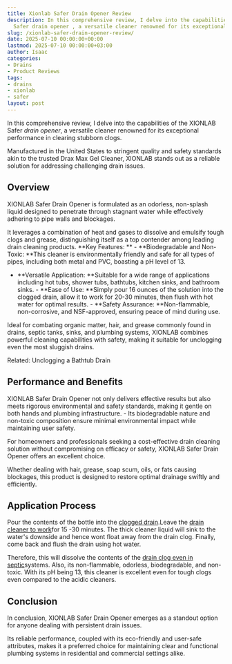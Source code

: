 ```yaml
---
title: Xionlab Safer Drain Opener Review
description: In this comprehensive review, I delve into the capabilities of the XIONLAB
  Safer drain opener , a versatile cleaner renowned for its exceptional performance...
slug: /xionlab-safer-drain-opener-review/
date: 2025-07-10 00:00:00+00:00
lastmod: 2025-07-10 00:00:00+03:00
author: Isaac
categories:
- Drains
- Product Reviews
tags:
- drains
- xionlab
- safer
layout: post
---
```

In this comprehensive review, I delve into the capabilities of the XIONLAB Safer *drain opener*, a versatile cleaner renowned for its exceptional performance in clearing stubborn clogs.

Manufactured in the United States to stringent quality and safety standards akin to the trusted Drax Max Gel Cleaner, XIONLAB stands out as a reliable solution for addressing challenging drain issues.

##  **Overview**

XIONLAB Safer Drain Opener is formulated as an odorless, non-splash liquid designed to penetrate through stagnant water while effectively adhering to pipe walls and blockages.

It leverages a combination of heat and gases to dissolve and emulsify tough clogs and grease, distinguishing itself as a top contender among leading drain cleaning products. **Key Features: ** - **Biodegradable and Non-Toxic: **This cleaner is environmentally friendly and safe for all types of pipes, including both metal and PVC, boasting a pH level of 13.

- **Versatile Application: **Suitable for a wide range of applications including hot tubs, shower tubs, bathtubs, kitchen sinks, and bathroom sinks. - **Ease of Use: **Simply pour 16 ounces of the solution into the clogged drain, allow it to work for 20-30 minutes, then flush with hot water for optimal results. - **Safety Assurance: **Non-flammable, non-corrosive, and NSF-approved, ensuring peace of mind during use.

Ideal for combating organic matter, hair, and grease commonly found in drains, septic tanks, sinks, and plumbing systems, XIONLAB combines powerful cleaning capabilities with safety, making it suitable for unclogging even the most sluggish drains.

Related: Unclogging a Bathtub Drain

##  **Performance and Benefits**

XIONLAB Safer Drain Opener not only delivers effective results but also meets rigorous environmental and safety standards, making it gentle on both hands and plumbing infrastructure. - Its biodegradable nature and non-toxic composition ensure minimal environmental impact while maintaining user safety.

For homeowners and professionals seeking a cost-effective drain cleaning solution without compromising on efficacy or safety, XIONLAB Safer Drain Opener offers an excellent choice.

Whether dealing with hair, grease, soap scum, oils, or fats causing blockages, this product is designed to restore optimal drainage swiftly and efficiently.

##  Application Process

Pour the contents of the bottle into the [clogged drain](https://pestpolicy.com/how-to-snake-a-drain/).Leave the [drain cleaner to work](https://pestpolicy.com/how-drain-cleaners-work/)for 15 -30 minutes. The thick cleaner liquid will sink to the water's downside and hence wont float away from the drain clog. Finally, come back and flush the drain using hot water.

Therefore, this will dissolve the contents of the [drain clog even in septic](https://pestpolicy.com/bio-clean-drain-septic-bacteria-2-review/)systems. Also, its non-flammable, odorless, biodegradable, and non-toxic. With its pH being 13, this cleaner is excellent even for tough clogs even compared to the acidic cleaners.

##  **Conclusion**

In conclusion, XIONLAB Safer Drain Opener emerges as a standout option for anyone dealing with persistent drain issues.

Its reliable performance, coupled with its eco-friendly and user-safe attributes, makes it a preferred choice for maintaining clear and functional plumbing systems in residential and commercial settings alike.
